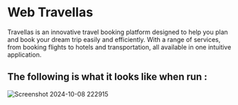 # Web Travellas
Travellas is an innovative travel booking platform designed to help you plan and book your dream trip easily and efficiently. With a range of services, from booking flights to hotels and transportation, all available in one intuitive application.

## The following is what it looks like when run :

![Screenshot 2024-10-08 222915](https://github.com/user-attachments/assets/2770f009-25d4-4cb1-a54d-cd062df2bffc)
